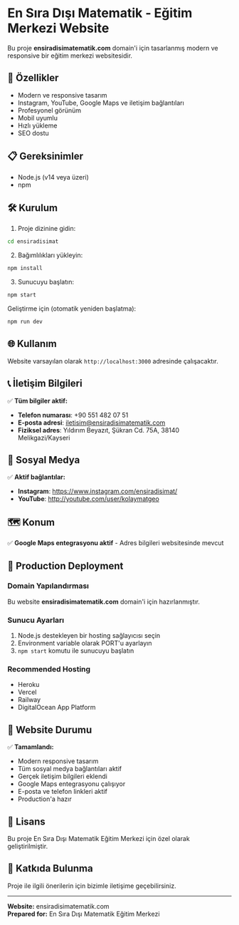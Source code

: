 # En Sıra Dışı Matematik - Eğitim Merkezi Website

Bu proje **ensiradisimatematik.com** domain'i için tasarlanmış modern ve responsive bir eğitim merkezi websitesidir.

## 🚀 Özellikler

- Modern ve responsive tasarım
- Instagram, YouTube, Google Maps ve iletişim bağlantıları
- Profesyonel görünüm
- Mobil uyumlu
- Hızlı yükleme
- SEO dostu

## 📋 Gereksinimler

- Node.js (v14 veya üzeri)
- npm

## 🛠️ Kurulum

1. Proje dizinine gidin:
```bash
cd ensiradisimat
```

2. Bağımlılıkları yükleyin:
```bash
npm install
```

3. Sunucuyu başlatın:
```bash
npm start
```

Geliştirme için (otomatik yeniden başlatma):
```bash
npm run dev
```

## 🌐 Kullanım

Website varsayılan olarak `http://localhost:3000` adresinde çalışacaktır.


## 📞 İletişim Bilgileri

✅ **Tüm bilgiler aktif:**
- **Telefon numarası**: +90 551 482 07 51
- **E-posta adresi**: iletisim@ensiradisimatematik.com
- **Fiziksel adres**: Yıldırım Beyazıt, Şükran Cd. 75A, 38140 Melikgazi/Kayseri

## 📱 Sosyal Medya

✅ **Aktif bağlantılar:**
- **Instagram**: https://www.instagram.com/ensiradisimat/
- **YouTube**: http://youtube.com/user/kolaymatgeo

## 🗺️ Konum

✅ **Google Maps entegrasyonu aktif** - Adres bilgileri websitesinde mevcut

## 🚀 Production Deployment

### Domain Yapılandırması
Bu website **ensiradisimatematik.com** domain'i için hazırlanmıştır. 

### Sunucu Ayarları
1. Node.js destekleyen bir hosting sağlayıcısı seçin
2. Environment variable olarak PORT'u ayarlayın
3. `npm start` komutu ile sunucuyu başlatın

### Recommended Hosting
- Heroku
- Vercel
- Railway
- DigitalOcean App Platform

## 🎯 Website Durumu

✅ **Tamamlandı:**
- Modern responsive tasarım
- Tüm sosyal medya bağlantıları aktif
- Gerçek iletişim bilgileri eklendi
- Google Maps entegrasyonu çalışıyor
- E-posta ve telefon linkleri aktif
- Production'a hazır

## 📝 Lisans

Bu proje En Sıra Dışı Matematik Eğitim Merkezi için özel olarak geliştirilmiştir.

## 🤝 Katkıda Bulunma

Proje ile ilgili önerilerin için bizimle iletişime geçebilirsiniz.

---

**Website:** ensiradisimatematik.com  
**Prepared for:** En Sıra Dışı Matematik Eğitim Merkezi
